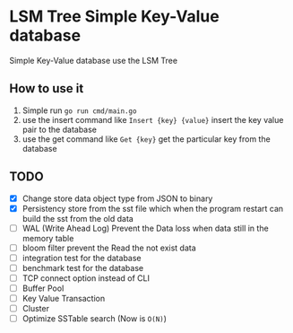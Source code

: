 
# LSM Tree Simple Key-Value database

Simple Key-Value database use the LSM Tree

## How to use it 
1. Simple run `go run cmd/main.go`
2. use the insert command like `Insert {key} {value}`  insert the key value pair to the database
3. use the get command like `Get {key}` get the particular key from the database


## TODO

- [X] Change store data object type from JSON to binary
- [X] Persistency store from the sst file which when the program restart can build the sst from the old data
- [ ] WAL (Write Ahead Log) Prevent the Data loss when data still in the memory table
- [ ] bloom filter prevent the Read the not exist data
- [ ] integration test for the database
- [ ] benchmark test for the database
- [ ] TCP connect option instead of CLI
- [ ] Buffer Pool
- [ ] Key Value Transaction
- [ ] Cluster
- [ ] Optimize SSTable search (Now is `O(N)`)
